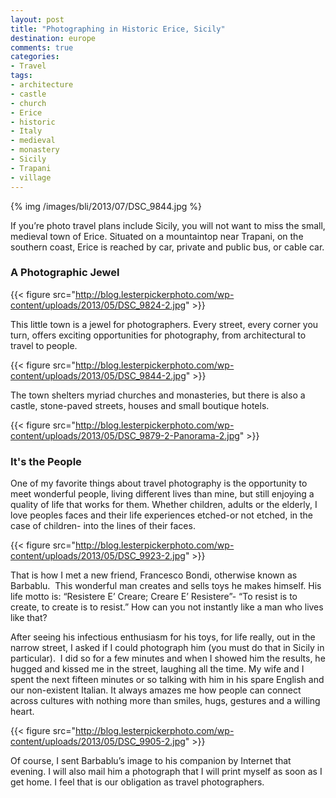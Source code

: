 ```yaml
---
layout: post
title: "Photographing in Historic Erice, Sicily"
destination: europe
comments: true
categories:
- Travel
tags:
- architecture
- castle
- church
- Erice
- historic
- Italy
- medieval
- monastery
- Sicily
- Trapani
- village
---
```


{% img /images/bli/2013/07/DSC_9844.jpg %}

If you’re photo travel plans include Sicily, you will not want to miss the small, medieval town of Erice. Situated on a mountaintop near Trapani, on the southern coast, Erice is reached by car, private and public bus, or cable car.

<!--more-->

### A Photographic Jewel

{{< figure src="http://blog.lesterpickerphoto.com/wp-content/uploads/2013/05/DSC_9824-2.jpg" >}}

This little town is a jewel for photographers. Every street, every corner you turn, offers exciting opportunities for photography, from architectural to travel to people. 

{{< figure src="http://blog.lesterpickerphoto.com/wp-content/uploads/2013/05/DSC_9844-2.jpg" >}}

The town shelters myriad churches and monasteries, but there is also a castle, stone-paved streets, houses and small boutique hotels.

{{< figure src="http://blog.lesterpickerphoto.com/wp-content/uploads/2013/05/DSC_9879-2-Panorama-2.jpg" >}}

### It's the People

One of my favorite things about travel photography is the opportunity to meet wonderful people, living different lives than mine, but still enjoying a quality of life that works for them. Whether children, adults or the elderly, I love peoples faces and their life experiences etched-or not etched, in the case of children- into the lines of their faces.

{{< figure src="http://blog.lesterpickerphoto.com/wp-content/uploads/2013/05/DSC_9923-2.jpg" >}}

That is how I met a new friend, Francesco Bondi, otherwise known as Barbablu.  This wonderful man creates and sells toys he makes himself. His life motto is: “Resistere E’ Creare; Creare E’ Resistere”- “To resist is to create, to create is to resist.” How can you not instantly like a man who lives like that?

After seeing his infectious enthusiasm for his toys, for life really, out in the narrow street, I asked if I could photograph him (you must do that in Sicily in particular).  I did so for a few minutes and when I showed him the results, he hugged and kissed me in the street, laughing all the time. My wife and I spent the next fifteen minutes or so talking with him in his spare English and our non-existent Italian. It always amazes me how people can connect across cultures with nothing more than smiles, hugs, gestures and a willing heart.

{{< figure src="http://blog.lesterpickerphoto.com/wp-content/uploads/2013/05/DSC_9905-2.jpg" >}}

Of course, I sent Barbablu’s image to his companion by Internet that evening. I will also mail him a photograph that I will print myself as soon as I get home. I feel that is our obligation as travel photographers.
 

 